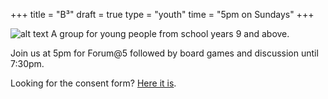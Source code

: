 +++
title = "B³"
draft = true
type = "youth"
time = "5pm on Sundays"
+++
<!-- thumbnail = "img/activities/bcubed.jpg" -->
<!-- when using the more tag content no longer aligns with the top
of the thumbnail image, so embed with standard markdown instead -->
![alt text](/img/activities/bcubed.jpg)
A group for young people from school years 9 and above. 

Join us at 5pm for Forum@5 followed by board games and discussion until 7:30pm.

Looking for the consent form? [Here it is](../bcubed-registration).

<!-- using more tag means markdown is rendered -->
<!--more-->